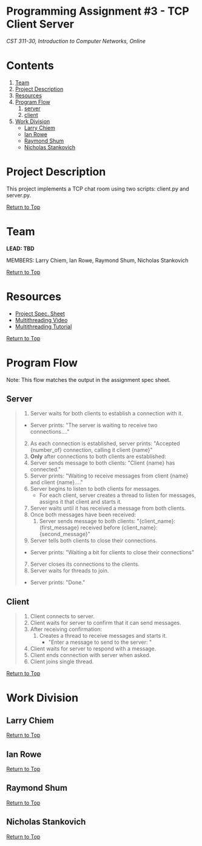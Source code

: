 # Programming Assignment #3 - TCP Client Server

_CST 311-30, Introduction to Computer Networks, Online_

# Contents
1. [Team](#team)
2. [Project Description](#project-description)
3. [Resources](#resources)
4. [Program Flow](#program-flow)
    1. [server](#server)
    2. [client](#client)
5. [Work Division](#work-division)
    - [Larry Chiem](#larry-chiem)
    - [Ian Rowe](#ian-rowe)
    - [Raymond Shum](#raymond-shum)
    - [Nicholas Stankovich](#nicholas-stankovich)

# Project Description
This project implements a TCP chat room using two scripts: client.py and server.py.

[Return to Top](#contents)

# Team
**LEAD: TBD**

MEMBERS: Larry Chiem, Ian Rowe, Raymond Shum, Nicholas Stankovich

[Return to Top](#contents)

# Resources
- [Project Spec. Sheet](https://github.com/InnovaTree/CST311_PA3_TCP_Client_Server/blob/main/Documentation/Programming_Assignment%20_3_TCP_Client_Server%20revised%2010092020.pdf)
- [Multithreading Video](https://www.youtube.com/watch?v=6eqC1WTlIqc)
- [Multithreading Tutorial](https://realpython.com/intro-to-python-threading/)

[Return to Top](#contents)

# Program Flow
Note: This flow matches the output in the assignment spec sheet.

## Server

>1. Server waits for both clients to establish a connection with it.
>   - Server prints: "The server is waiting to receive two connections...."
>2. As each connection is established, server prints: "Accepted {number_of} connection, calling it client {name}"
>3. **Only** after connections to both clients are established:
>   1. Server sends message to both clients: "Client {name} has connected."
>   2. Server prints: "Waiting to receive messages from client {name} and client {name}...." 
>   2. Server begins to listen to both clients for messages.
>        - For each client, server creates a thread to listen for messages, assigns it that client and starts it.
>4. Server waits until it has received a message from both clients.
>5. Once both messages have been received:
>    1. Server sends message to both clients: "{client_name}: {first_message} received before {client_name}: {second_message}"
>6. Server tells both clients to close their connections.
>   - Server prints: "Waiting a bit for clients to close their connections"
>7. Server closes its connections to the clients.
>8. Server waits for threads to join.
>   - Server prints: "Done."
    
## Client

>1. Client connects to server.
>2. Client waits for server to confirm that it can send messages.
>3. After receiving confirmation:
>    1. Creates a thread to receive messages and starts it.
>        - "Enter a message to send to the server: "
>4. Client waits for server to respond with a message.
>5. Client ends connection with server when asked.
>6. Client joins single thread.

[Return to Top](#contents)

# Work Division

## Larry Chiem

[Return to Top](#contents)

## Ian Rowe

[Return to Top](#contents)

## Raymond Shum

[Return to Top](#contents)

## Nicholas Stankovich

[Return to Top](#contents)
